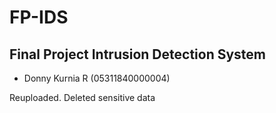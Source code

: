 # FP-IDS

## Final Project Intrusion Detection System 
- Donny Kurnia R (05311840000004) 

Reuploaded. Deleted sensitive data
